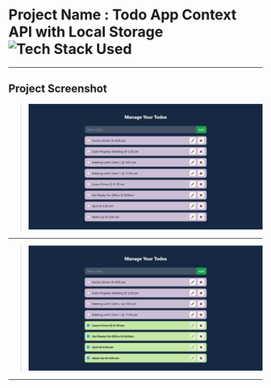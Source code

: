 # Project Name : Todo App Context API with Local Storage ![Tech Stack Used](https://img.shields.io/badge/Technologies-React&TypeScript-blue)

---

## Project Screenshot

> ![SS](./ss-1.png)

---

> ![SS](./ss-2.png)

---

